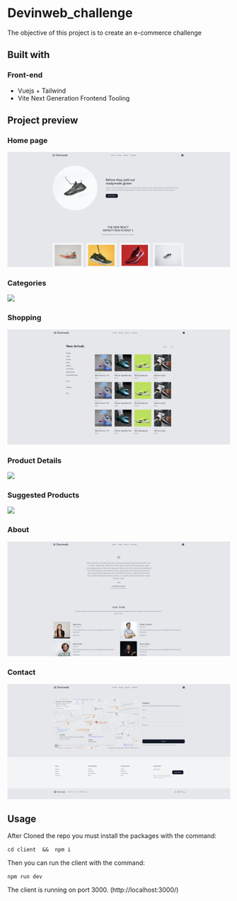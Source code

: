 # Devinweb_challenge
The objective of this project is to create an e-commerce challenge


## Built with

### Front-end

* Vuejs + Tailwind
* Vite Next Generation Frontend Tooling


## Project preview
### Home page
<img src="https://github.com/Ysrbolles/Devinweb_challenge/blob/main/images/Hero.png" />

### Categories 
<img src="https://github.com/Ysrbolles/Devinweb_challenge/blob/main/images/Categories.png" />

### Shopping
<img src="https://github.com/Ysrbolles/Devinweb_challenge/blob/main/images/Products_list.png" />

### Product Details
<img src="https://github.com/Ysrbolles/Devinweb_challenge/blob/main/images/Details.png" />

### Suggested Products 
<img src="https://github.com/Ysrbolles/Devinweb_challenge/blob/main/images/Suggested.png" />

### About
<img src="https://github.com/Ysrbolles/Devinweb_challenge/blob/main/images/About.png" />

### Contact
<img src="https://github.com/Ysrbolles/Devinweb_challenge/blob/main/images/Contact.png" />


## Usage
  After Cloned the repo you must install the packages with the command:
  ```
  cd client  &&  npm i

  ```
  Then you can run the client with the command:
  ```
  npm run dev
  ```
  
  The client is running on port 3000. (http://localhost:3000/)